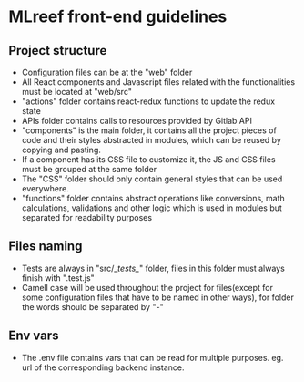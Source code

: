 # MLreef front-end guidelines

## Project structure

* Configuration files can be at the "web" folder
* All React components and Javascript files related with the functionalities must be located at "web/src"
* "actions" folder contains react-redux functions to update the redux state
* APIs folder contains calls to resources provided by Gitlab API
* "components" is the main folder, it contains all the project pieces of code and their styles abstracted in modules, which can be reused by copying and pasting.
* If a component has its CSS file to customize it, the JS and CSS files must be grouped at the same folder
* The "CSS" folder should only contain general styles that can be used everywhere.
* "functions" folder contains abstract operations like conversions, math calculations, validations and other logic which is used in modules but separated for readability purposes

## Files naming

* Tests are always in "src/\__tests\__" folder, files in this folder must always finish with ".test.js"
* Camell case will be used throughout the project for files(except for some configuration files that have to be named in other ways), for folder the words should be separated by "-"

## Env vars

* The .env file contains vars that can be read for multiple purposes. eg. url of the corresponding backend instance.
